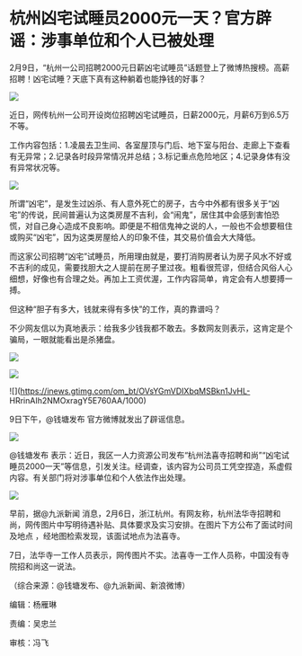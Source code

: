 # 杭州凶宅试睡员2000元一天？官方辟谣：涉事单位和个人已被处理

2月9日，“杭州一公司招聘2000元日薪凶宅试睡员”话题登上了微博热搜榜。高薪招聘！凶宅试睡？天底下真有这种躺着也能挣钱的好事？

![](https://inews.gtimg.com/om_bt/OOhpzO5387oNFxsR_Ty_zT5aA9Hkg-q1C6iaEJzkNh2g0AA/1000)

近日，网传杭州一公司开设岗位招聘凶宅试睡员，日薪2000元，月薪6万到6.5万不等。

工作内容包括：1.凌晨去卫生间、各室屋顶与门后、地下室与阳台、走廊上下查看有无异常；2.记录各时段异常情况并总结；3.标记重点危险地区；4.记录身体有没有异常状况等。

![](https://inews.gtimg.com/om_bt/OucySf4ALgNw7goUunj34ttBhX6ppbCHAb_vl9BrZrDyAAA/1000)

所谓“凶宅”，是发生过凶杀、有人意外死亡的房子，古今中外都有很多关于“凶宅”的传说，民间普遍认为这类房屋不吉利，会“闹鬼”，居住其中会感到害怕恐慌，对自己身心造成不良影响。即便是不相信鬼神之说的人，一般也不会想要租住或购买“凶宅”，因为这类房屋给人的印象不佳，其交易价值会大大降低。

而这家公司招聘“凶宅”试睡员，所用理由就是，要打消购房者认为房子风水不好或不吉利的成见，需要找胆大之人提前在房子里过夜。粗看很荒谬，但结合风俗人心细想，好像也有合理之处。再加上工资优渥，工作内容简单，肯定会有人想要搏一搏。

但这种“胆子有多大，钱就来得有多快”的工作，真的靠谱吗？

不少网友信以为真地表示：给我多少钱我都不敢去。多数网友则表示，这肯定是个骗局，一眼就能看出是杀猪盘。

![](https://inews.gtimg.com/om_bt/OSFwpLcL5dUgbSBQaToJ7TmDCUydFeoX2x1M0eV_LzuPgAA/1000)

![](https://inews.gtimg.com/om_bt/O1fXKN1TcFj_1wfh4Gso9Sf1RC272Ec1oC3oBoDmWFlp8AA/1000)

![](https://inews.gtimg.com/om_bt/OVsYGmVDIXbqMSBkn1JvHL-
HRrinAIh2NMOxragY5E760AA/1000)

9日下午，@钱塘发布 官方微博就发出了辟谣信息。

![](https://inews.gtimg.com/om_bt/OHFf3RV18Q7gZLdIxkVfADCBc8WevKzIEfugbYuMZxUCwAA/1000)

@钱塘发布
表示：近日，我区一人力资源公司发布“杭州法喜寺招聘和尚”“凶宅试睡员2000一天”等信息，引发关注。经调查，该内容为公司员工凭空捏造，系虚假内容。有关部门将对涉事单位和个人依法作出处理。

![](https://inews.gtimg.com/om_bt/OGEGnp8Ja1bKAiatPOfprOaFbhbrQkFHktkwGPRGMZUXoAA/1000)

早前，据@九派新闻 消息，2月6日，浙江杭州。有网友称，杭州法华寺招聘和尚，网传图片中写明待遇补贴、具体要求及实习安排。在图片下方公布了面试时间及地点
，经地图检索发现，该面试地点为法喜寺。

7日，法华寺一工作人员表示，网传图片不实。法喜寺一工作人员称，中国没有寺院招和尚这一说法。

（综合来源：@钱塘发布、@九派新闻、新浪微博）

编辑：杨雁琳

责编：吴忠兰

审核：冯飞

